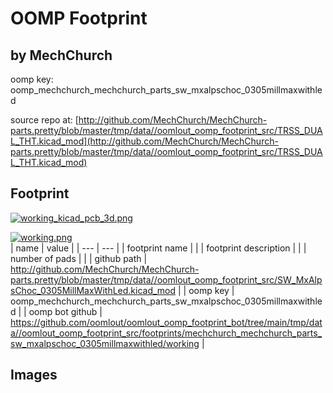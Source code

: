 # OOMP Footprint  
##   by MechChurch  
  
oomp key: oomp_mechchurch_mechchurch_parts_sw_mxalpschoc_0305millmaxwithled  
  
source repo at: [http://github.com/MechChurch/MechChurch-parts.pretty/blob/master/tmp/data//oomlout_oomp_footprint_src/TRSS_DUAL_THT.kicad_mod](http://github.com/MechChurch/MechChurch-parts.pretty/blob/master/tmp/data//oomlout_oomp_footprint_src/TRSS_DUAL_THT.kicad_mod)  
## Footprint  
  
[![working_kicad_pcb_3d.png](working_kicad_pcb_3d_600.png)](working_kicad_pcb_3d.png)  
  
[![working.png](working_600.png)](working.png)  
| name | value | 
| --- | --- | 
| footprint name |  | 
| footprint description |  | 
| number of pads |  | 
| github path | http://github.com/MechChurch/MechChurch-parts.pretty/blob/master/tmp/data//oomlout_oomp_footprint_src/SW_MxAlpsChoc_0305MillMaxWithLed.kicad_mod | 
| oomp key | oomp_mechchurch_mechchurch_parts_sw_mxalpschoc_0305millmaxwithled | 
| oomp bot github | https://github.com/oomlout/oomlout_oomp_footprint_bot/tree/main/tmp/data//oomlout_oomp_footprint_src/footprints/mechchurch_mechchurch_parts_sw_mxalpschoc_0305millmaxwithled/working | 
## Images  
